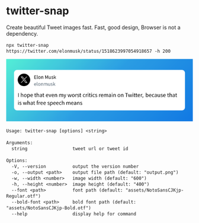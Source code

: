 # twitter-snap

Create beautiful Tweet images fast.
Fast, good design, Browser is not a dependency.

```shell
npx twitter-snap https://twitter.com/elonmusk/status/1518623997054918657 -h 200
```

![image](./docs/img/output.png)

```shell
Usage: twitter-snap [options] <string>

Arguments:
  string                 tweet url or tweet id

Options:
  -V, --version          output the version number
  -o, --output <path>    output file path (default: "output.png")
  -w, --width <number>   image width (default: "600")
  -h, --height <number>  image height (default: "400")
  --font <path>          font path (default: "assets/NotoSansCJKjp-Regular.otf")
  --bold-font <path>     bold font path (default: "assets/NotoSansCJKjp-Bold.otf")
  --help                 display help for command
```
